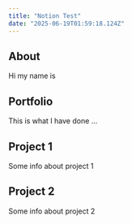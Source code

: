 ```yaml
---
title: "Notion Test"
date: "2025-06-19T01:59:18.124Z"
---
```



## About

Hi my name is


## Portfolio

This is what I have done …


## Project 1

Some info about project 1


## Project 2

Some info about project 2

